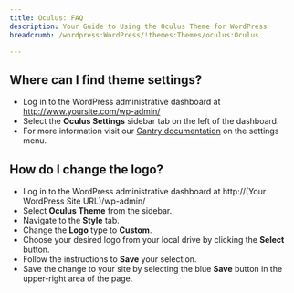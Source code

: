 ```yaml
---
title: Oculus: FAQ
description: Your Guide to Using the Oculus Theme for WordPress
breadcrumb: /wordpress:WordPress/!themes:Themes/oculus:Oculus

---
```


Where can I find theme settings?
-----
* Log in to the WordPress administrative dashboard at http://www.yoursite.com/wp-admin/
* Select the **Oculus Settings** sidebar tab on the left of the dashboard.
* For more information visit our [Gantry documentation][gantry] on the settings menu.

How do I change the logo?
-----

* Log in to the WordPress administrative dashboard at http://(Your WordPress Site URL)/wp-admin/
* Select **Oculus Theme** from the sidebar.
* Navigate to the **Style** tab.
* Change the **Logo** type to **Custom**.
* Choose your desired logo from your local drive by clicking the **Select** button.
* Follow the instructions to **Save** your selection.
* Save the change to your site by selecting the blue **Save** button in the upper-right area of the page.

[gantry]: http://gantry-framework.org/documentation/wordpress/configure/